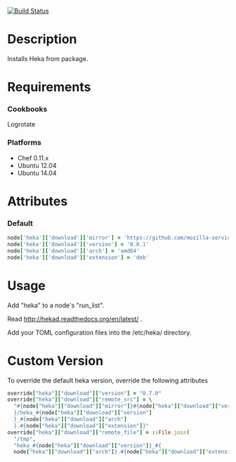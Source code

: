 [![Build Status](https://travis-ci.org/augieschwer/chef-cookbook-heka.svg?branch=master)](https://travis-ci.org/augieschwer/chef-cookbook-heka)

Description
===========

Installs Heka from package.

Requirements
============

### Cookbooks

Logrotate

### Platforms

* Chef 0.11.x
* Ubuntu 12.04
* Ubuntu 14.04

Attributes
==========

### Default

```ruby
node['heka']['download']['mirror'] = 'https://github.com/mozilla-services/heka/releases/download/v'
node['heka']['download']['version'] = '0.8.1'
node['heka']['download']['arch'] = 'amd64'
node['heka']['download']['extension'] = 'deb'
```

Usage
=====

Add "heka" to a node's "run_list".

Read http://hekad.readthedocs.org/en/latest/ .

Add your TOML configuration files into the /etc/heka/ directory.

Custom Version
==============

To override the default heka version, override the following attributes

```ruby
override["heka"]["download"]["version"] = "0.7.0"
override["heka"]["download"]["remote_src"] = \
  "#{node["heka"]["download"]["mirror"]}#{node["heka"]["download"]["version"]
  }/heka_#{node["heka"]["download"]["version"]
  }_#{node["heka"]["download"]["arch"]
  }.#{node["heka"]["download"]["extension"]}"
override["heka"]["download"]["remote_file"] = ::File.join(
  "/tmp",
  "heka_#{node["heka"]["download"]["version"]}_#{
  node["heka"]["download"]["arch"]}.#{node["heka"]["download"]["extension"]}")
```

